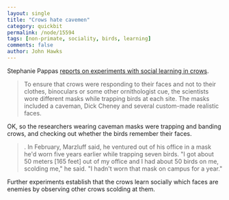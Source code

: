 ```yaml
---
layout: single 
title: "Crows hate cavemen" 
category: quickbit
permalink: /node/15594
tags: [non-primate, sociality, birds, learning] 
comments: false 
author: John Hawks 
---
```


Stephanie Pappas <a href="http://www.msnbc.msn.com/id/43570666/ns/technology_and_science-science/">reports on experiments with social learning in crows</a>.

<blockquote>To ensure that crows were responding to their faces and not to their clothes, binoculars or some other ornithologist cue, the scientists wore different masks while trapping birds at each site. The masks included a caveman, Dick Cheney and several custom-made realistic faces.</blockquote>

OK, so the researchers wearing caveman masks were trapping and banding crows, and checking out whether the birds remember their faces. 

<blockquote>. In February, Marzluff said, he ventured out of his office in a mask he'd worn five years earlier while trapping seven birds. "I got about 50 meters [165 feet] out of my office and I had about 50 birds on me, scolding me," he said. "I hadn't worn that mask on campus for a year."</blockquote>

Further experiments establish that the crows learn socially which faces are enemies by observing other crows scolding at them. 

